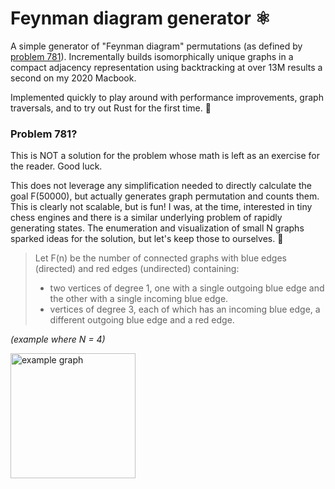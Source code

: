 # Feynman diagram generator ⚛️

A simple generator of "Feynman diagram" permutations (as defined by [problem 781](https://projecteuler.net/problem=781)). Incrementally builds isomorphically unique graphs in a compact adjacency representation using backtracking at over 13M results a second on my 2020 Macbook.

Implemented quickly to play around with performance improvements, graph traversals, and to try out Rust for the first time. 🦀

### Problem 781?

This is NOT a solution for the problem whose math is left as an exercise for the reader. Good luck.

This does not leverage any simplification needed to directly calculate the goal F(50000), but actually generates graph permutation and counts them. This is clearly not scalable, but is fun! I was, at the time, interested in tiny chess engines and there is a similar underlying problem of rapidly generating states. The enumeration and visualization of small N graphs sparked ideas for the solution, but let's keep those to ourselves. 🤫

> Let F(n) be the number of connected graphs with blue edges (directed) and red edges (undirected) containing:
> * two vertices of degree 1, one with a single outgoing blue edge and the other with a single incoming blue edge.
> * vertices of degree 3, each of which has an incoming blue edge, a different outgoing blue edge and a red edge.

_(example where N = 4)_
<p>
    <img width="200px" alt="example graph" src="https://user-images.githubusercontent.com/1035393/188370348-79beb4cf-4c1f-42d5-91b9-cc6fd75c1dce.png">
</p>
